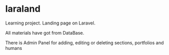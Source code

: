 # laraland
Learning project. Landing page on Laravel.

All materials have got from DataBase.

There is Admin Panel for adding, editing or deleting sections, portfolios and humans

